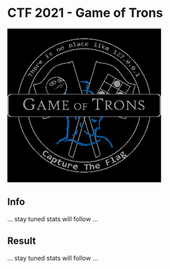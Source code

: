 # CTF 2021 - Game of Trons

![logo](img/logo.png)

## Info
... stay tuned stats will follow ...

## Result
... stay tuned stats will follow ...
